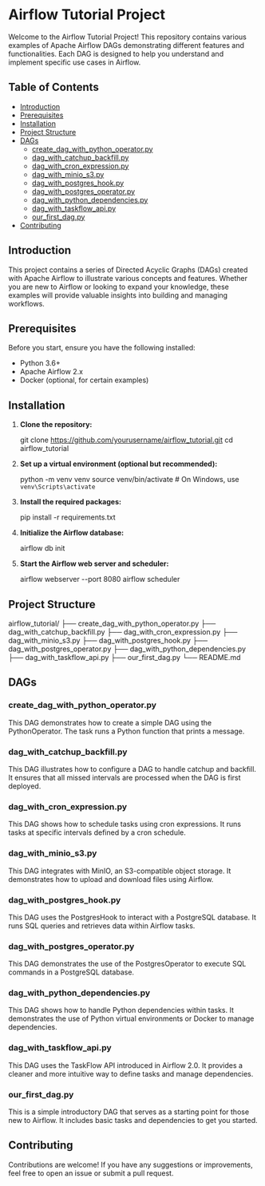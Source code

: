 # Airflow Tutorial Project

Welcome to the Airflow Tutorial Project! This repository contains various examples of Apache Airflow DAGs demonstrating different features and functionalities. Each DAG is designed to help you understand and implement specific use cases in Airflow.

## Table of Contents

- [Introduction](#introduction)
- [Prerequisites](#prerequisites)
- [Installation](#installation)
- [Project Structure](#project-structure)
- [DAGs](#dags)
  - [create_dag_with_python_operator.py](#create_dag_with_python_operatorpy)
  - [dag_with_catchup_backfill.py](#dag_with_catchup_backfillpy)
  - [dag_with_cron_expression.py](#dag_with_cron_expressionpy)
  - [dag_with_minio_s3.py](#dag_with_minio_s3py)
  - [dag_with_postgres_hook.py](#dag_with_postgres_hookpy)
  - [dag_with_postgres_operator.py](#dag_with_postgres_operatorpy)
  - [dag_with_python_dependencies.py](#dag_with_python_dependenciespy)
  - [dag_with_taskflow_api.py](#dag_with_taskflow_apipy)
  - [our_first_dag.py](#our_first_dagpy)
- [Contributing](#contributing)

## Introduction

This project contains a series of Directed Acyclic Graphs (DAGs) created with Apache Airflow to illustrate various concepts and features. Whether you are new to Airflow or looking to expand your knowledge, these examples will provide valuable insights into building and managing workflows.

## Prerequisites

Before you start, ensure you have the following installed:

- Python 3.6+
- Apache Airflow 2.x
- Docker (optional, for certain examples)

## Installation

1. **Clone the repository:**
   
   git clone https://github.com/yourusername/airflow_tutorial.git
   cd airflow_tutorial
   

2. **Set up a virtual environment (optional but recommended):**
   
   python -m venv venv
   source venv/bin/activate   # On Windows, use `venv\Scripts\activate`
   

3. **Install the required packages:**
   
   pip install -r requirements.txt
   

4. **Initialize the Airflow database:**
   
   airflow db init
   

5. **Start the Airflow web server and scheduler:**
   
   airflow webserver --port 8080
   airflow scheduler
   

## Project Structure


airflow_tutorial/
├── create_dag_with_python_operator.py
├── dag_with_catchup_backfill.py
├── dag_with_cron_expression.py
├── dag_with_minio_s3.py
├── dag_with_postgres_hook.py
├── dag_with_postgres_operator.py
├── dag_with_python_dependencies.py
├── dag_with_taskflow_api.py
├── our_first_dag.py
└── README.md


## DAGs

### create_dag_with_python_operator.py

This DAG demonstrates how to create a simple DAG using the PythonOperator. The task runs a Python function that prints a message.

### dag_with_catchup_backfill.py

This DAG illustrates how to configure a DAG to handle catchup and backfill. It ensures that all missed intervals are processed when the DAG is first deployed.

### dag_with_cron_expression.py

This DAG shows how to schedule tasks using cron expressions. It runs tasks at specific intervals defined by a cron schedule.

### dag_with_minio_s3.py

This DAG integrates with MinIO, an S3-compatible object storage. It demonstrates how to upload and download files using Airflow.

### dag_with_postgres_hook.py

This DAG uses the PostgresHook to interact with a PostgreSQL database. It runs SQL queries and retrieves data within Airflow tasks.

### dag_with_postgres_operator.py

This DAG demonstrates the use of the PostgresOperator to execute SQL commands in a PostgreSQL database.

### dag_with_python_dependencies.py

This DAG shows how to handle Python dependencies within tasks. It demonstrates the use of Python virtual environments or Docker to manage dependencies.

### dag_with_taskflow_api.py

This DAG uses the TaskFlow API introduced in Airflow 2.0. It provides a cleaner and more intuitive way to define tasks and manage dependencies.

### our_first_dag.py

This is a simple introductory DAG that serves as a starting point for those new to Airflow. It includes basic tasks and dependencies to get you started.

## Contributing

Contributions are welcome! If you have any suggestions or improvements, feel free to open an issue or submit a pull request.


